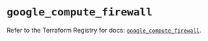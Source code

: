 # `google_compute_firewall`

Refer to the Terraform Registry for docs: [`google_compute_firewall`](https://registry.terraform.io/providers/hashicorp/google/5.42.0/docs/resources/compute_firewall).
